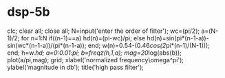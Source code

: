 # dsp-5b
clc;
clear all;
close all;
N=input('enter the order of filter');
wc=(pi/2);
a=(N-1)/2;
for n=1:N
 if((n-1)==a)
 hd(n)=(pi-wc)/pi;
 else
 hd(n)=sin(pi*(n-1-a))-sin(wc*(n-1-a))/(pi*(n-1-a));
 end;
 w(n)=0.54-(0.46*cos(2*pi*(n-1)/(N-1)));
end;
h=w.*hd;
a=0:0.01:pi;
b=freqz(h,1,a);
mag=20*log(abs(b));
plot(a/pi,mag);
grid;
xlabel('normalized frequency\omega^pi');
ylabel('magnitude in db');
title('high pass filter');
